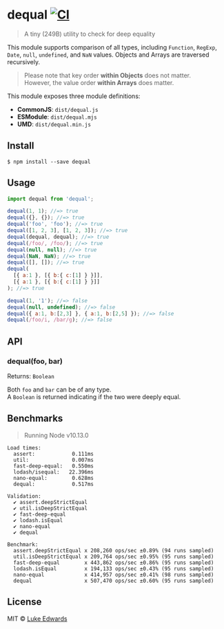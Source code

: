 # dequal [![CI](https://github.com/lukeed/dequal/workflows/CI/badge.svg)](https://github.com/lukeed/dequal/actions)

> A tiny (249B) utility to check for deep equality

This module supports comparison of all types, including `Function`, `RegExp`, `Date`, `null`, `undefined`, and `NaN` values. Objects and Arrays are traversed recursively.

> Please note that key order **within Objects** does not matter.<br>
However, the value order **within Arrays** does matter.

This module exposes three module definitions:

* **CommonJS**: `dist/dequal.js`
* **ESModule**: `dist/dequal.mjs`
* **UMD**: `dist/dequal.min.js`


## Install

```
$ npm install --save dequal
```


## Usage

```js
import dequal from 'dequal';

dequal(1, 1); //=> true
dequal({}, {}); //=> true
dequal('foo', 'foo'); //=> true
dequal([1, 2, 3], [1, 2, 3]); //=> true
dequal(dequal, dequal); //=> true
dequal(/foo/, /foo/); //=> true
dequal(null, null); //=> true
dequal(NaN, NaN); //=> true
dequal([], []); //=> true
dequal(
  [{ a:1 }, [{ b:{ c:[1] } }]],
  [{ a:1 }, [{ b:{ c:[1] } }]]
); //=> true

dequal(1, '1'); //=> false
dequal(null, undefined); //=> false
dequal({ a:1, b:[2,3] }, { a:1, b:[2,5] }); //=> false
dequal(/foo/i, /bar/g); //=> false
```

## API

### dequal(foo, bar)
Returns: `Boolean`

Both `foo` and `bar` can be of any type.<br>
A `Boolean` is returned indicating if the two were deeply equal.


## Benchmarks

> Running Node v10.13.0

```
Load times:
  assert:            0.111ms
  util:              0.007ms
  fast-deep-equal:   0.550ms
  lodash/isequal:   22.396ms
  nano-equal:        0.628ms
  dequal:            0.517ms

Validation:
  ✔ assert.deepStrictEqual
  ✔ util.isDeepStrictEqual
  ✔ fast-deep-equal
  ✔ lodash.isEqual
  ✔ nano-equal
  ✔ dequal

Benchmark:
  assert.deepStrictEqual x 208,260 ops/sec ±0.89% (94 runs sampled)
  util.isDeepStrictEqual x 209,764 ops/sec ±0.95% (95 runs sampled)
  fast-deep-equal        x 443,862 ops/sec ±0.86% (95 runs sampled)
  lodash.isEqual         x 194,133 ops/sec ±0.43% (95 runs sampled)
  nano-equal             x 414,957 ops/sec ±0.41% (98 runs sampled)
  dequal                 x 507,470 ops/sec ±0.60% (95 runs sampled)
```

## License

MIT © [Luke Edwards](https://lukeed.com)
